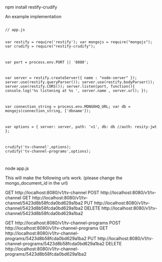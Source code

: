 
npm install restify-crudify

An example implementation

<code>
// app.js

var restify = require('restify');
var mongojs = require("mongojs");
var crudify = require("restify-crudify");
 
var port    =  process.env.PORT || '8080';
 
var server = restify.createServer({
    name : "node-server"
});
server.use(restify.queryParser());
server.use(restify.bodyParser());
server.use(restify.CORS());
server.listen(port, function(){
    console.log('%s listening at %s ', server.name , server.url);
});

var connection_string = process.env.MONGOHQ_URL;
var db = mongojs(connection_string, ['dbname']);

var options = {
	server: server,
	path: 'v1',
	db: db
	//auth: resity-jwt
};

crudify('tv-channel',options);
crudify('tv-channel-programs',options);

</code>

node app.js

This will make the following urls work. (please change the mongo_document_id in the url)

GET http://localhost:8080/v1/tv-channel
POST http://localhost:8080/v1/tv-channel
GET http://localhost:8080/v1/tv-channel/5423d8b58fcda0bd629a1ba2
PUT http://localhost:8080/v1/tv-channel/5423d8b58fcda0bd629a1ba2
DELETE http://localhost:8080/v1/tv-channel/5423d8b58fcda0bd629a1ba2

GET http://localhost:8080/v1/tv-channel-programs
POST http://localhost:8080/v1/tv-channel-programs
GET http://localhost:8080/v1/tv-channel-programs/5423d8b58fcda0bd629a1ba2
PUT http://localhost:8080/v1/tv-channel-programs/5423d8b58fcda0bd629a1ba2
DELETE http://localhost:8080/v1/tv-channel-programs/5423d8b58fcda0bd629a1ba2
